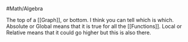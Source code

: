 #Math/Algebra 

The top of a [[Graph]], or bottom. I think you can tell which is which. Absolute or Global means that it is true for all the [[Functions]]. Local or Relative means that it could go higher but this is also there. 